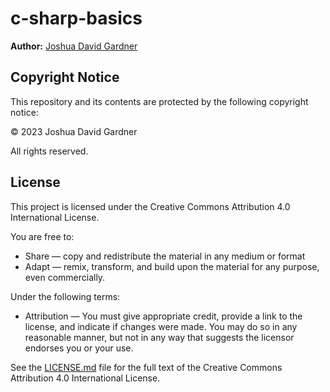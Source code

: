 # c-sharp-basics

**Author:** [Joshua David Gardner](https://github.com/jgcoding2020/c-sharp-basics)

## Copyright Notice

This repository and its contents are protected by the following copyright notice:

© 2023 Joshua David Gardner

All rights reserved.

## License

This project is licensed under the Creative Commons Attribution 4.0 International License.

You are free to:

- Share — copy and redistribute the material in any medium or format
- Adapt — remix, transform, and build upon the material for any purpose, even commercially.

Under the following terms:

- Attribution — You must give appropriate credit, provide a link to the license, and indicate if changes were made. You may do so in any reasonable manner, but not in any way that suggests the licensor endorses you or your use.

See the [LICENSE.md](LICENSE.md) file for the full text of the Creative Commons Attribution 4.0 International License.
